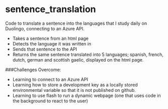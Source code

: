 # sentence_translation
Code to translate a sentence into the languages that I study daily on Duolingo,  connecting to an Azure API.

- Takes a sentence from an html page
- Detects the language it was written in
- Sends that sentence to the API
- Returns the same sentence translated into 5 languages; spanish, french, dutch, german and scottish gaelic, displayed on the html page.

###Challenges Overcome:
- Learning to connect to an Azure API
- Learning how to store a development key as a locally stored environmental variable so that it is not published on github.
- Learning to use flash to run a dynamic webpage (one that uses code in the background to react to the user)
